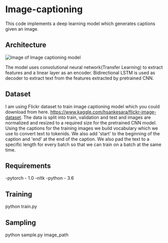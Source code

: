# Image-captioning
This code implements a deep learning model which generates captions given an image.

## Architecture
![Image of Image captioning model](https://miro.medium.com/max/2000/1*ERwScS7k6IH3hZIJmGdHDg.png)

The model uses convolutional neural network(Transfer Learning) to extract features and a linear layer as an encoder. Bidirectional LSTM is used as decoder to extract text from the features extracted by pretrained CNN.

## Dataset
I am using Flickr dataset to train image captioning model which you could download from here. https://www.kaggle.com/hsankesara/flickr-image-dataset.
The data is split into train, validation and test and images are normalized and resized to a required size for the pretrained CNN model.
Using the captions for the training images we build vocabulary which we use to convert text to tokenids. We also add 'start' to the beginning of the caption and 'end' at the end of the caption. We also pad the text to a specific length for every batch so that we can train on a batch at the same time.


## Requirements
-pytorch - 1.0 
-nltk
-python - 3.6

## Training
python train.py 

## Sampling
python sample.py image_path
